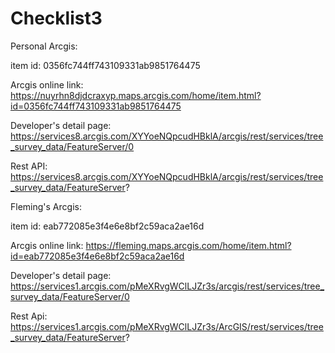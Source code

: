 # Checklist3

Personal Arcgis:

item id: 0356fc744ff743109331ab9851764475

Arcgis online link: https://nuyrhn8djdcraxyp.maps.arcgis.com/home/item.html?id=0356fc744ff743109331ab9851764475

Developer's detail page: https://services8.arcgis.com/XYYoeNQpcudHBklA/arcgis/rest/services/tree_survey_data/FeatureServer/0

Rest API: https://services8.arcgis.com/XYYoeNQpcudHBklA/arcgis/rest/services/tree_survey_data/FeatureServer?


Fleming's Arcgis:

item id: eab772085e3f4e6e8bf2c59aca2ae16d

Arcgis online link: https://fleming.maps.arcgis.com/home/item.html?id=eab772085e3f4e6e8bf2c59aca2ae16d

Developer's detail page: https://services1.arcgis.com/pMeXRvgWClLJZr3s/arcgis/rest/services/tree_survey_data/FeatureServer/0

Rest Api: https://services1.arcgis.com/pMeXRvgWClLJZr3s/ArcGIS/rest/services/tree_survey_data/FeatureServer?

